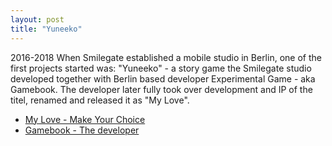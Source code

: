 ```yaml
---
layout: post
title: "Yuneeko"
---
```

2016-2018 When Smilegate established a mobile studio in Berlin, one of the first projects started was: "Yuneeko" - a story game the Smilegate studio developed together with Berlin based developer Experimental Game - aka Gamebook. The developer later fully took over development and IP of the titel, renamed and released it as "My Love".

* [My Love - Make Your Choice](https://myloveapp.com)
* [Gamebook - The developer](https://gamebook.io)
